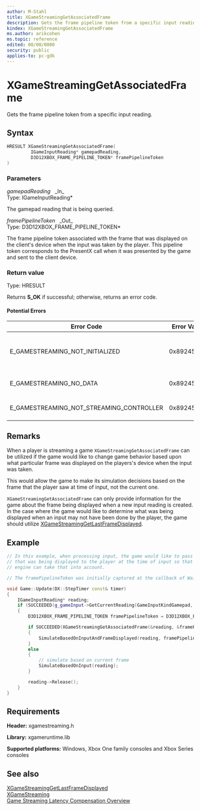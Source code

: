 ```yaml
---
author: M-Stahl
title: XGameStreamingGetAssociatedFrame
description: Gets the frame pipeline token from a specific input reading.
kindex: XGameStreamingGetAssociatedFrame
ms.author: arikcohen
ms.topic: reference
edited: 00/00/0000
security: public
applies-to: pc-gdk
---
```


# XGameStreamingGetAssociatedFrame  

Gets the frame pipeline token from a specific input reading.    

## Syntax  
  
```cpp
HRESULT XGameStreamingGetAssociatedFrame(  
         IGameInputReading* gamepadReading,  
         D3D12XBOX_FRAME_PIPELINE_TOKEN* framePipelineToken  
)  
```  
  
### Parameters  
  
*gamepadReading* &nbsp;&nbsp;\_In\_  
Type: IGameInputReading*  
  
The gamepad reading that is being queried.  
  
*framePipelineToken* &nbsp;&nbsp;\_Out\_  
Type: D3D12XBOX_FRAME_PIPELINE_TOKEN*  
  
The frame pipeline token associated with the frame that was displayed on the client's device when the input was taken by the player.  This pipeline token corresponds to the PresentX call when it was presented by the game and sent to the client device.

  
  
### Return value
Type: HRESULT
  
Returns **S_OK** if successful; otherwise, returns an error code.

#### Potential Errors

| Error Code | Error Value | Reason for Error |
| --- | --- | --- | 
| E_GAMESTREAMING_NOT_INITIALIZED | 0x89245400 | The XGameStreaming runtime has not been initialized. Call XGameStreamingInitialize before calling other APIs. |
| E_GAMESTREAMING_NO_DATA | 0x89245402 | The requested data is not available. The data may be available later.
| E_GAMESTREAMING_NOT_STREAMING_CONTROLLER | 0x89245404 | The current reading didn't come from a streaming controller. |  

  
## Remarks  
  
When a player is streaming a game `XGameStreamingGetAssociatedFrame` can be utilized if the game would like to change game behavior based upon what particular frame was displayed on the players's device when the input was taken.  

This would allow the game to make its simulation decisions based on the frame that the player saw at time of input, not the current one.

`XGameStreamingGetAssociatedFrame` can only provide information for the game about the frame being displayed when a new input reading is created.  In the case where the game would like to determine what was being displayed when an input may not have been done by the player, the game should utilize [XGameStreamingGetLastFrameDisplayed](xgamestreaminggetlastframedisplayed.md).
  

## Example

~~~C++
// In this example, when processing input, the game would like to pass along the frame 
// that was being displayed to the player at the time of input so that their simulation
// engine can take that into account.

// The framePipelineToken was initially captured at the callback of WaitFrameEventX

void Game::Update(DX::StepTimer const& timer)
{
    IGameInputReading* reading;
    if (SUCCEEDED(g_gameInput->GetCurrentReading(GameInputKindGamepad, g_gamepad, &reading)))
    {
        D3D12XBOX_FRAME_PIPELINE_TOKEN framePipelineToken = D3D12XBOX_FRAME_PIPELINE_TOKEN_NULL;        

        if SUCCEEDED(XGameStreamingGetAssociatedFrame(&reading, &framePipelineToken)) 
        {
            SimulateBasedOnInputAndFrameDisplayed(reading, framePipelineToken);
        }
        else 
        {
            // simulate based on current frame
            SimulateBasedOnInput(reading);
        }

        reading->Release();
    }
}

~~~

## Requirements  
  
**Header:** xgamestreaming.h
  
**Library:** xgameruntime.lib
  
**Supported platforms:** Windows, Xbox One family consoles and Xbox Series consoles  
  
## See also  
[XGameStreamingGetLastFrameDisplayed](xgamestreaminggetlastframedisplayed.md)  
[XGameStreaming](../xgamestreaming_members.md#Latency)  
[Game Streaming Latency Compensation Overview](../../../../system/overviews/game-streaming/game-streaming-latency-compensation-overview.md)  

  
  